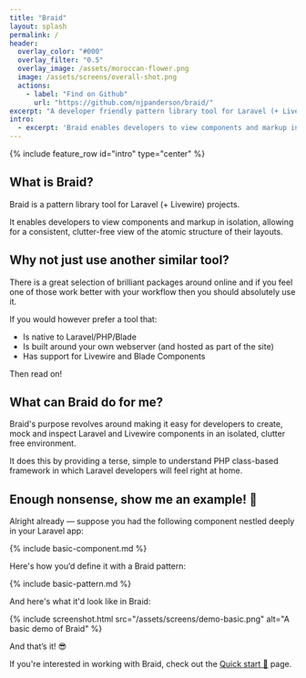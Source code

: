 ```yaml
---
title: "Braid"
layout: splash
permalink: /
header:
  overlay_color: "#000"
  overlay_filter: "0.5"
  overlay_image: /assets/moroccan-flower.png
  image: /assets/screens/overall-shot.png
  actions:
    - label: "Find on Github"
      url: "https://github.com/njpanderson/braid/"
excerpt: "A developer friendly pattern library tool for Laravel (+ Livewire) projects."
intro:
  - excerpt: 'Braid enables developers to view components and markup in isolation, allowing for a consistent, clutter-free view of the atomic structure of their layouts.'
---
```


{% include feature_row id="intro" type="center" %}

## What is Braid?
Braid is a pattern library tool for Laravel (+ Livewire) projects.

It enables developers to view components and markup in isolation, allowing for a consistent, clutter-free view of the atomic structure of their layouts.

## Why not just use another similar tool?
There is a great selection of brilliant packages around online and if you feel one of those work better with your workflow then you should absolutely use it.

If you would however prefer a tool that:

<ul class="checks">
    <li>Is native to Laravel/PHP/Blade</li>
    <li>Is built around your own webserver (and hosted as part of the site)</li>
    <li>Has support for Livewire and Blade Components</li>
</ul>

 Then read on!

## What can Braid do for me?
Braid's purpose revolves around making it easy for developers to create, mock and inspect Laravel and Livewire components in an isolated, clutter free environment.

It does this by providing a terse, simple to understand PHP class-based framework in which Laravel developers will feel right at home.

## Enough nonsense, show me an example! 😤
Alright already — suppose you had the following component nestled deeply in your Laravel app:

{% include basic-component.md %}

Here's how you’d define it with a Braid pattern:

{% include basic-pattern.md %}

And here's what it'd look like in Braid:

{% include screenshot.html src="/assets/screens/demo-basic.png" alt="A basic demo of Braid" %}

And that’s it! 😎

If you're interested in working with Braid, check out the [Quick start 🚀](/braid/docs/quick-start/) page.